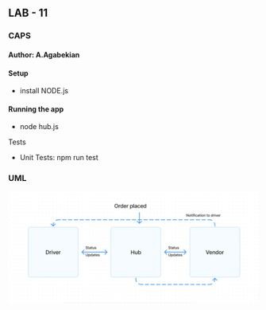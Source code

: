 ##  LAB - 11
###  CAPS
#### Author: A.Agabekian

#### Setup

* install NODE.js

#### Running the app
* node hub.js

Tests
* Unit Tests: npm run test

### UML

![img_1.png](img_1.png)


#
